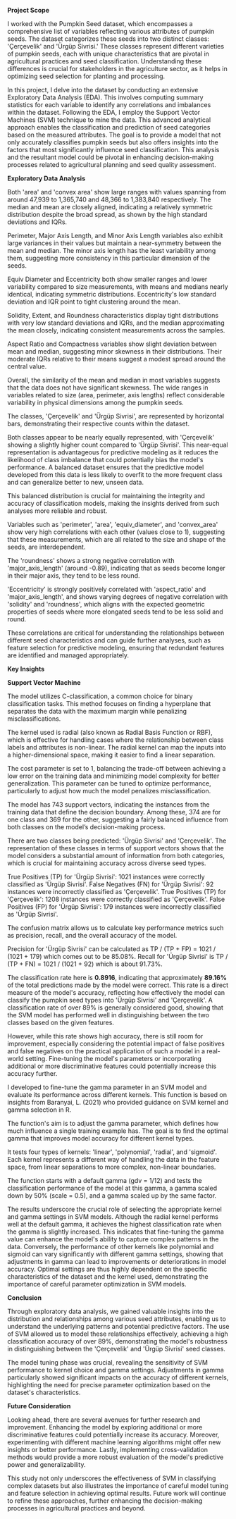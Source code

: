 **Project Scope**

I worked with the Pumpkin Seed dataset, which encompasses a comprehensive list of variables reflecting various attributes of pumpkin seeds. The dataset categorizes these seeds into two distinct classes: 'Çerçevelik' and 'Ürgüp Sivrisi.' These classes represent different varieties of pumpkin seeds, each with unique characteristics that are pivotal in agricultural practices and seed classification. Understanding these differences is crucial for stakeholders in the agriculture sector, as it helps in optimizing seed selection for planting and processing.

In this project, I delve into the dataset by conducting an extensive Exploratory Data Analysis (EDA). This involves computing summary statistics for each variable to identify any correlations and imbalances within the dataset. Following the EDA, I employ the Support Vector Machines (SVM) technique to mine the data. This advanced analytical approach enables the classification and prediction of seed categories based on the measured attributes. The goal is to provide a model that not only accurately classifies pumpkin seeds but also offers insights into the factors that most significantly influence seed classification. This analysis and the resultant model could be pivotal in enhancing decision-making processes related to agricultural planning and seed quality assessment.

**Exploratory Data Analysis**

Both 'area' and 'convex area' show large ranges with values spanning from around 47,939 to 1,365,740 and 48,366 to 1,383,840 respectively. The median and mean are closely aligned, indicating a relatively symmetric distribution despite the broad spread, as shown by the high standard deviations and IQRs.

Perimeter, Major Axis Length, and Minor Axis Length variables also exhibit large variances in their values but maintain a near-symmetry between the mean and median. The minor axis length has the least variability among them, suggesting more consistency in this particular dimension of the seeds.

Equiv Diameter and Eccentricity both show smaller ranges and lower variability compared to size measurements, with means and medians nearly identical, indicating symmetric distributions. Eccentricity's low standard deviation and IQR point to tight clustering around the mean.

Solidity, Extent, and Roundness characteristics display tight distributions with very low standard deviations and IQRs, and the median approximating the mean closely, indicating consistent measurements across the samples.

Aspect Ratio and Compactness variables show slight deviation between mean and median, suggesting minor skewness in their distributions. Their moderate IQRs relative to their means suggest a modest spread around the central value.

Overall, the similarity of the mean and median in most variables suggests that the data does not have significant skewness. The wide ranges in variables related to size (area, perimeter, axis lengths) reflect considerable variability in physical dimensions among the pumpkin seeds.

The classes, 'Çerçevelik' and 'Ürgüp Sivrisi', are represented by horizontal bars, demonstrating their respective counts within the dataset.

Both classes appear to be nearly equally represented, with 'Çerçevelik' showing a slightly higher count compared to 'Ürgüp Sivrisi'. This near-equal representation is advantageous for predictive modeling as it reduces the likelihood of class imbalance that could potentially bias the model's performance. A balanced dataset ensures that the predictive model developed from this data is less likely to overfit to the more frequent class and can generalize better to new, unseen data. 

This balanced distribution is crucial for maintaining the integrity and accuracy of classification models, making the insights derived from such analyses more reliable and robust.

Variables such as 'perimeter', 'area', 'equiv_diameter', and 'convex_area' show very high correlations with each other (values close to 1), suggesting that these measurements, which are all related to the size and shape of the seeds, are interdependent.

The 'roundness' shows a strong negative correlation with 'major_axis_length' (around -0.89), indicating that as seeds become longer in their major axis, they tend to be less round. 

'Eccentricity' is strongly positively correlated with 'aspect_ratio' and 'major_axis_length', and shows varying degrees of negative correlation with 'solidity' and 'roundness', which aligns with the expected geometric properties of seeds where more elongated seeds tend to be less solid and round.

These correlations are critical for understanding the relationships between different seed characteristics and can guide further analyses, such as feature selection for predictive modeling, ensuring that redundant features are identified and managed appropriately.

**Key Insights**

**Support Vector Machine**

The model utilizes C-classification, a common choice for binary classification tasks. This method focuses on finding a hyperplane that separates the data with the maximum margin while penalizing misclassifications. 

The kernel used is radial (also known as Radial Basis Function or RBF), which is effective for handling cases where the relationship between class labels and attributes is non-linear. The radial kernel can map the inputs into a higher-dimensional space, making it easier to find a linear separation.

The cost parameter is set to 1, balancing the trade-off between achieving a low error on the training data and minimizing model complexity for better generalization. This parameter can be tuned to optimize performance, particularly to adjust how much the model penalizes misclassification.

The model has 743 support vectors, indicating the instances from the training data that define the decision boundary. Among these, 374 are for one class and 369 for the other, suggesting a fairly balanced influence from both classes on the model’s decision-making process.

There are two classes being predicted: 'Ürgüp Sivrisi' and 'Çerçevelik'. The representation of these classes in terms of support vectors shows that the model considers a substantial amount of information from both categories, which is crucial for maintaining accuracy across diverse seed types.

True Positives (TP) for 'Ürgüp Sivrisi': 1021 instances were correctly classified as 'Ürgüp Sivrisi'. False Negatives (FN) for 'Ürgüp Sivrisi': 92 instances were incorrectly classified as 'Çerçevelik'. True Positives (TP) for 'Çerçevelik': 1208 instances were correctly classified as 'Çerçevelik'. False Positives (FP) for 'Ürgüp Sivrisi': 179 instances were incorrectly classified as 'Ürgüp Sivrisi'.

The confusion matrix allows us to calculate key performance metrics such as precision, recall, and the overall accuracy of the model.
	
Precision for 'Ürgüp Sivrisi' can be calculated as TP / (TP + FP) = 1021 / (1021 + 179) which comes out to be 85.08%. Recall for 'Ürgüp Sivrisi' is TP / (TP + FN) = 1021 / (1021 + 92) which is about 91.73%.

The classification rate here is **0.8916**, indicating that approximately **89.16%** of the total predictions made by the model were correct. This rate is a direct measure of the model's accuracy, reflecting how effectively the model can classify the pumpkin seed types into 'Ürgüp Sivrisi' and 'Çerçevelik'. A classification rate of over 89% is generally considered good, showing that the SVM model has performed well in distinguishing between the two classes based on the given features.

However, while this rate shows high accuracy, there is still room for improvement, especially considering the potential impact of false positives and false negatives on the practical application of such a model in a real-world setting. Fine-tuning the model's parameters or incorporating additional or more discriminative features could potentially increase this accuracy further.

I developed to fine-tune the gamma parameter in an SVM model and evaluate its performance across different kernels. This function is based on insights from Baranyai, L. (2021) who provided guidance on SVM kernel and gamma selection in R.

The function's aim is to adjust the gamma parameter, which defines how much influence a single training example has. The goal is to find the optimal gamma that improves model accuracy for different kernel types.

It tests four types of kernels: 'linear', 'polynomial', 'radial', and 'sigmoid'. Each kernel represents a different way of handling the data in the feature space, from linear separations to more complex, non-linear boundaries.

The function starts with a default gamma (gdv = 1/12) and tests the classification performance of the model at this gamma, a gamma scaled down by 50% (scale = 0.5), and a gamma scaled up by the same factor.

The results underscore the crucial role of selecting the appropriate kernel and gamma settings in SVM models. Although the radial kernel performs well at the default gamma, it achieves the highest classification rate when the gamma is slightly increased. This indicates that fine-tuning the gamma value can enhance the model's ability to capture complex patterns in the data. Conversely, the performance of other kernels like polynomial and sigmoid can vary significantly with different gamma settings, showing that adjustments in gamma can lead to improvements or deteriorations in model accuracy. Optimal settings are thus highly dependent on the specific characteristics of the dataset and the kernel used, demonstrating the importance of careful parameter optimization in SVM models.

**Conclusion**

Through exploratory data analysis, we gained valuable insights into the distribution and relationships among various seed attributes, enabling us to understand the underlying patterns and potential predictive factors. The use of SVM allowed us to model these relationships effectively, achieving a high classification accuracy of over 89%, demonstrating the model's robustness in distinguishing between the 'Çerçevelik' and 'Ürgüp Sivrisi' seed classes.

The model tuning phase was crucial, revealing the sensitivity of SVM performance to kernel choice and gamma settings. Adjustments in gamma particularly showed significant impacts on the accuracy of different kernels, highlighting the need for precise parameter optimization based on the dataset's characteristics.

**Future Consideration**

Looking ahead, there are several avenues for further research and improvement. Enhancing the model by exploring additional or more discriminative features could potentially increase its accuracy. Moreover, experimenting with different machine learning algorithms might offer new insights or better performance. Lastly, implementing cross-validation methods would provide a more robust evaluation of the model's predictive power and generalizability.

This study not only underscores the effectiveness of SVM in classifying complex datasets but also illustrates the importance of careful model tuning and feature selection in achieving optimal results. Future work will continue to refine these approaches, further enhancing the decision-making processes in agricultural practices and beyond.










